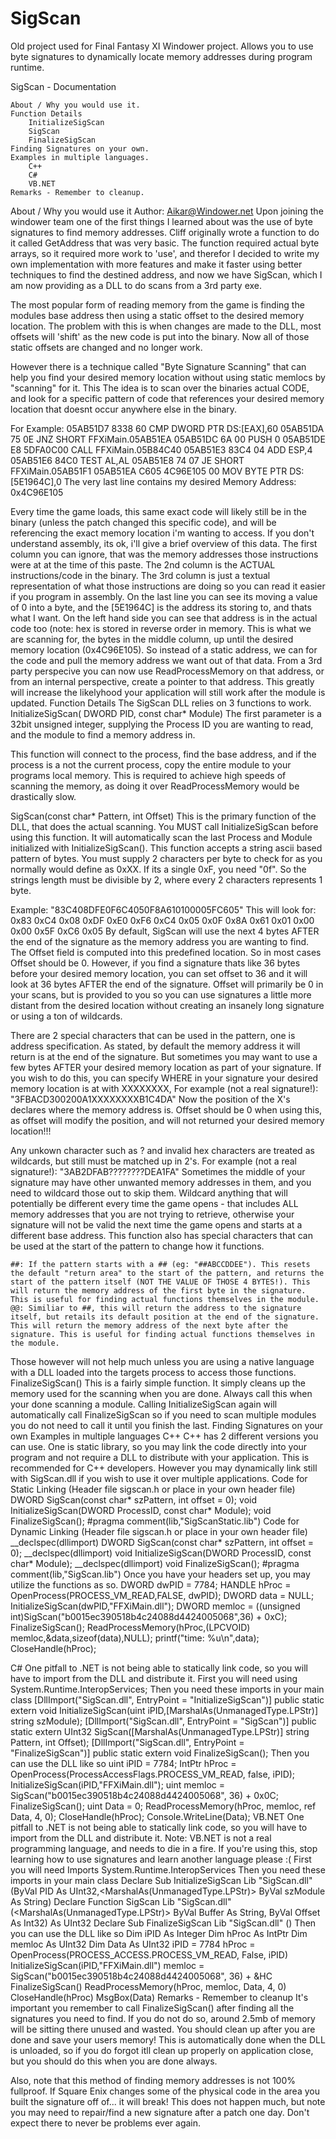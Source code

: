 SigScan
=======

Old project used for Final Fantasy XI Windower project. Allows you to use byte signatures to dynamically locate memory addresses during program runtime.



SigScan - Documentation

    About / Why you would use it.
    Function Details
        InitializeSigScan
        SigScan
        FinalizeSigScan
    Finding Signatures on your own.
    Examples in multiple languages.
        C++
        C#
        VB.NET
    Remarks - Remember to cleanup.


About / Why you would use it
Author: Aikar@Windower.net
Upon joining the windower team one of the first things I learned about was the use of byte signatures to find memory addresses. Cliff originally wrote a function to do it called GetAddress that was very basic. The function required actual byte arrays, so it required more work to 'use', and therefor I decided to write my own implementation with more features and make it faster using better techniques to find the destined address, and now we have SigScan, which I am now providing as a DLL to do scans from a 3rd party exe.

The most popular form of reading memory from the game is finding the modules base address then using a static offset to the desired memory location. The problem with this is when changes are made to the DLL, most offsets will 'shift' as the new code is put into the binary. Now all of those static offsets are changed and no longer work.

However there is a technique called "Byte Signature Scanning" that can help you find your desired memory location without using static memlocs by "scanning" for it. This The idea is to scan over the binaries actual CODE, and look for a specific pattern of code that references your desired memory location that doesnt occur anywhere else in the binary.

For Example:
05AB51D7 8338 60 CMP DWORD PTR DS:[EAX],60 05AB51DA 75 0E JNZ SHORT FFXiMain.05AB51EA 05AB51DC 6A 00 PUSH 0 05AB51DE E8 5DFA0C00 CALL FFXiMain.05B84C40 05AB51E3 83C4 04 ADD ESP,4 05AB51E6 84C0 TEST AL,AL 05AB51E8 74 07 JE SHORT FFXiMain.05AB51F1 05AB51EA C605 4C96E105 00 MOV BYTE PTR DS:[5E1964C],0
The very last line contains my desired Memory Address: 0x4C96E105

Every time the game loads, this same exact code will likely still be in the binary (unless the patch changed this specific code), and will be referencing the exact memory location i'm wanting to access. If you don't understand assembly, its ok, i'll give a brief overview of this data. The first column you can ignore, that was the memory addresses those instructions were at at the time of this paste. The 2nd column is the ACTUAL instructions/code in the binary. The 3rd column is just a textual representation of what those instructions are doing so you can read it easier if you program in assembly. On the last line you can see its moving a value of 0 into a byte, and the [5E1964C] is the address its storing to, and thats what I want. On the left hand side you can see that address is in the actual code too (note: hex is stored in reverse order in memory. This is what we are scanning for, the bytes in the middle column, up until the desired memory location (0x4C96E105). So instead of a static address, we can for the code and pull the memory address we want out of that data. From a 3rd party perspecive you can now use ReadProcessMemory on that address, or from an internal perspective, create a pointer to that address.
This greatly will increase the likelyhood your application will still work after the module is updated.
Function Details
The SigScan DLL relies on 3 functions to work.
InitializeSigScan( DWORD PID, const char* Module)
The first parameter is a 32bit unsigned integer, supplying the Process ID you are wanting to read, and the module to find a memory address in.

This function will connect to the process, find the base address, and if the process is a not the current process, copy the entire module to your programs local memory. This is required to achieve high speeds of scanning the memory, as doing it over ReadProcessMemory would be drastically slow.

SigScan(const char* Pattern, int Offset)
This is the primary function of the DLL, that does the actual scanning. You MUST call InitializeSigScan before using this function. It will automatically scan the last Process and Module initialized with InitializeSigScan(). This function accepts a string ascii based pattern of bytes. You must supply 2 characters per byte to check for as you normally would define as 0xXX. If its a single 0xF, you need "0f". So the strings length must be divisible by 2, where every 2 characters represents 1 byte.

Example: "83C408DFE0F6C4050F8A610100005FC605"
This will look for: 0x83 0xC4 0x08 0xDF 0xE0 0xF6 0xC4 0x05 0x0F 0x8A 0x61 0x01 0x00 0x00 0x5F 0xC6 0x05
By default, SigScan will use the next 4 bytes AFTER the end of the signature as the memory address you are wanting to find.
The Offset field is computed into this predefined location. So in most cases Offset should be 0. However, if you find a signature thats like 36 bytes before your desired memory location, you can set offset to 36 and it will look at 36 bytes AFTER the end of the signature. Offset will primarily be 0 in your scans, but is provided to you so you can use signatures a little more distant from the desired location without creating an insanely long signature or using a ton of wildcards.

There are 2 special characters that can be used in the pattern, one is address specification. As stated, by default the memory address it will return is at the end of the signature. But sometimes you may want to use a few bytes AFTER your desired memory location as part of your signature. If you wish to do this, you can specify WHERE in your signature your desired memory location is at with XXXXXXXX,
For example (not a real signature!): "3FBACD300200A1XXXXXXXXB1C4DA"
Now the position of the X's declares where the memory address is. Offset should be 0 when using this, as offset will modify the position, and will not returned your desired memory location!!!

Any unkown character such as ? and invalid hex characters are treated as wildcards, but still must be matched up in 2's.
For example (not a real signature!): "3AB2DFAB????????DEA1FA"
Sometimes the middle of your signature may have other unwanted memory addresses in them, and you need to wildcard those out to skip them. Wildcard anything that will potentially be different every time the game opens - that includes ALL memory addresses that you are not trying to retrieve, otherwise your signature will not be valid the next time the game opens and starts at a different base address.
This function also has special characters that can be used at the start of the pattern to change how it functions.

    ##: If the pattern starts with a ## (eg: "##ABCCDDEE"). This resets the default "return area" to the start of the pattern, and returns the start of the pattern itself (NOT THE VALUE OF THOSE 4 BYTES!). This will return the memory address of the first byte in the signature. This is useful for finding actual functions themselves in the module.
    @@: Similiar to ##, this will return the address to the signature itself, but retails its default position at the end of the signature. This will return the memory address of the next byte after the signature. This is useful for finding actual functions themselves in the module.

Those however will not help much unless you are using a native language with a DLL loaded into the targets process to access those functions.
FinalizeSigScan()
This is a fairly simple function. It simply cleans up the memory used for the scanning when you are done. Always call this when your done scanning a module. Calling InitializeSigScan again will automatically call FinalizeSigScan so if you need to scan multiple modules you do not need to call it until you finish the last.
Finding Signatures on your own
Examples in multiple languages
C++
C++ has 2 different versions you can use. One is static library, so you may link the code directly into your program and not require a DLL to distribute with your application. This is recommended for C++ developers. However you may dynamically link still with SigScan.dll if you wish to use it over multiple applications.
Code for Static Linking (Header file sigscan.h or place in your own header file)
DWORD SigScan(const char* szPattern, int offset = 0); void InitializeSigScan(DWORD ProcessID, const char* Module); void FinalizeSigScan(); #pragma comment(lib,"SigScanStatic.lib")
Code for Dynamic Linking (Header file sigscan.h or place in your own header file)
__declspec(dllimport) DWORD SigScan(const char* szPattern, int offset = 0); __declspec(dllimport) void InitializeSigScan(DWORD ProcessID, const char* Module); __declspec(dllimport) void FinalizeSigScan(); #pragma comment(lib,"SigScan.lib")
Once you have your headers set up, you may utilize the functions as so.
DWORD dwPID = 7784; HANDLE hProc = OpenProcess(PROCESS_VM_READ,FALSE, dwPID); DWORD data = NULL; InitializeSigScan(dwPID,"FFXiMain.dll"); DWORD memloc = ((unsigned int)SigScan("b0015ec390518b4c24088d4424005068",36) + 0xC); FinalizeSigScan(); ReadProcessMemory(hProc,(LPCVOID) memloc,&data,sizeof(data),NULL); printf("time: %u\n",data); CloseHandle(hProc);


C#
One pitfall to .NET is not being able to statically link code, so you will have to import from the DLL and distribute it.
First you will need
using System.Runtime.InteropServices;
Then you need these imports in your main class
[DllImport("SigScan.dll", EntryPoint = "InitializeSigScan")] public static extern void InitializeSigScan(uint iPID,[MarshalAs(UnmanagedType.LPStr)] string szModule); [DllImport("SigScan.dll", EntryPoint = "SigScan")] public static extern UInt32 SigScan([MarshalAs(UnmanagedType.LPStr)] string Pattern, int Offset); [DllImport("SigScan.dll", EntryPoint = "FinalizeSigScan")] public static extern void FinalizeSigScan();
Then you can use the DLL like so
uint iPID = 7784; IntPtr hProc = OpenProcess(ProcessAccessFlags.PROCESS_VM_READ, false, iPID); InitializeSigScan(iPID,"FFXiMain.dll"); uint memloc = SigScan("b0015ec390518b4c24088d4424005068", 36) + 0x0C; FinalizeSigScan(); uint Data = 0; ReadProcessMemory(hProc, memloc, ref Data, 4, 0); CloseHandle(hProc); Console.WriteLine(Data);
VB.NET
One pitfall to .NET is not being able to statically link code, so you will have to import from the DLL and distribute it.
Note: VB.NET is not a real programming language, and needs to die in a fire. If you're using this, stop learning how to use signatures and learn another language please :(
First you will need
Imports System.Runtime.InteropServices
Then you need these imports in your main class
Declare Sub InitializeSigScan Lib "SigScan.dll" (ByVal PID As UInt32,<MarshalAs(UnmanagedType.LPStr)> ByVal szModule As String) Declare Function SigScan Lib "SigScan.dll" (<MarshalAs(UnmanagedType.LPStr)> ByVal Buffer As String, ByVal Offset As Int32) As UInt32 Declare Sub FinalizeSigScan Lib "SigScan.dll" ()
Then you can use the DLL like so
Dim iPID As Integer Dim hProc As IntPtr Dim memloc As UInt32 Dim Data As UInt32 iPID = 7784 hProc = OpenProcess(PROCESS_ACCESS.PROCESS_VM_READ, False, iPID) InitializeSigScan(iPID,"FFXiMain.dll") memloc = SigScan("b0015ec390518b4c24088d4424005068", 36) + &HC FinalizeSigScan() ReadProcessMemory(hProc, memloc, Data, 4, 0) CloseHandle(hProc) MsgBox(Data)
Remarks - Remember to cleanup
It's important you remember to call FinalizeSigScan() after finding all the signatures you need to find. If you do not do so, around 2.5mb of memory will be sitting there unused and wasted. You should clean up after you are done and save your users memory! This is automatically done when the DLL is unloaded, so if you do forgot itll clean up properly on application close, but you should do this when you are done always.

Also, note that this method of finding memory addresses is not 100% fullproof. If Square Enix changes some of the physical code in the area you built the signature off of... it will break! This does not happen much, but note you may need to repair/find a new signature after a patch one day. Don't expect there to never be problems ever again.
